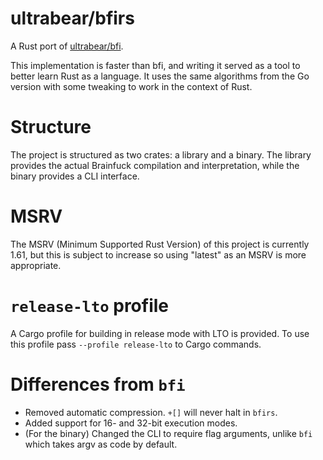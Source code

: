 # ultrabear/bfirs

A Rust port of [ultrabear/bfi](https://github.com/ultrabear/bfi).

This implementation is faster than bfi, and writing it served as a tool to better learn Rust as a language.
It uses the same algorithms from the Go version with some tweaking to work in the context of Rust.

# Structure

The project is structured as two crates: a library and a binary. The library provides the actual Brainfuck compilation and interpretation, while the binary provides a CLI interface.

# MSRV

The MSRV (Minimum Supported Rust Version) of this project is currently 1.61, but this is subject to increase so using "latest" as an MSRV is more appropriate.

# `release-lto` profile

A Cargo profile for building in release mode with LTO is provided. To use this profile pass `--profile release-lto` to Cargo commands.

# Differences from `bfi`

- Removed automatic compression. `+[]` will never halt in `bfirs`.
- Added support for 16- and 32-bit execution modes.
- (For the binary) Changed the CLI to require flag arguments, unlike `bfi` which takes argv as code by default.
